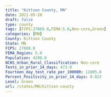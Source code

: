 ```yaml
---
title: "Kittson County, MN"
date: 2021-05-28
draft: false
type: county
tags: [FIPS:27069.0,FEMA:5.0,Non-core,Green]
categories: [MN]
County: Kittson County
State: MN
FIPS: 27069.0
FEMA_Region: 5.0
Population: 4298.0
NCHS_Urban_Rural_Classification: Non-core
Tests_in_prior_14_days: 473.0
Fourteen_day_test_rate_per_100000: 11005.0
Percent_Positivity_in_prior_14_days: 0.023
Level: Green
url: /states/MN/kittson-county
---
```




